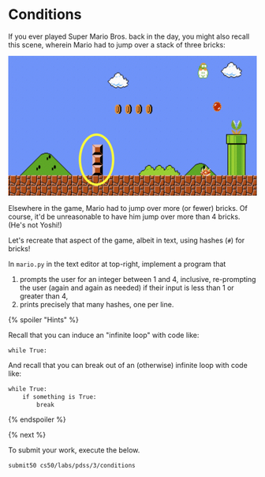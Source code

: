 # Conditions

If you ever played Super Mario Bros. back in the day, you might also recall this scene, wherein Mario had to jump over a stack of three bricks:

![three bricks in a column](mario.png)

Elsewhere in the game, Mario had to jump over more (or fewer) bricks. Of course, it'd be unreasonable to have him jump over more than 4 bricks. (He's not Yoshi!)

Let's recreate that aspect of the game, albeit in text, using hashes (`#`) for bricks!

In `mario.py` in the text editor at top-right, implement a program that

1. prompts the user for an integer between 1 and 4, inclusive, re-prompting the user (again and again as needed) if their input is less than 1 or greater than 4,
1. prints precisely that many hashes, one per line.

{% spoiler "Hints" %}

Recall that you can induce an "infinite loop" with code like:

```
while True:
```

And recall that you can break out of an (otherwise) infinite loop with code like:

```
while True:
    if something is True:
        break
```

{% endspoiler %}

{% next %}

To submit your work, execute the below.

```
submit50 cs50/labs/pdss/3/conditions
```
